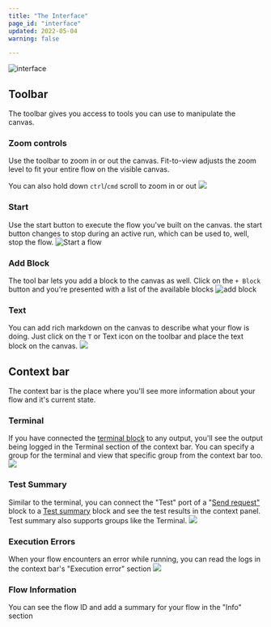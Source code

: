 ```yaml
---
title: "The Interface"
page_id: "interface"
updated: 2022-05-04
warning: false

---
```

![interface](https://github.com/postmanlabs/postman-flows/raw/main/static/interface.png)

## Toolbar
The toolbar gives you access to tools you can use to manipulate the canvas.

### Zoom controls 
Use the toolbar to zoom in or out the canvas. Fit-to-view adjusts the zoom level to fit your entire flow on the visible canvas.

You can also hold down `ctrl`/`cmd` scroll to zoom in or out
![](../static/Zoom-controls.gif)

### Start
Use the start button to execute the flow you've built on the canvas. the start button changes to stop during an active run, which can be used to, well, stop the flow.
![Start a flow](https://raw.githubusercontent.com/postmanlabs/postman-flows/main/static/start-flow.gif)


### Add Block
The tool bar lets you add a block to the canvas as well. Click on the `+ Block` button and you're presented with a list of the available blocks
![add block](https://raw.githubusercontent.com/postmanlabs/postman-flows/main/static/add-block.gif)
### Text
You can add rich markdown on the canvas to describe what your flow is doing. Just click on the `T` or Text icon on the toolbar and place the text block on the canvas.
![](../static/add-annotations.gif)

## Context bar
The context bar is the place where you'll see more information about your flow and it's current state.

### Terminal
If you have connected the [terminal block](../blocks/terminal.md) to any output, you'll see the output being logged in the Terminal section of the context bar. 
You can specify a group for the terminal and view that specific group from the context bar too.
![](../static/terminal.gif)
### Test Summary
Similar to the terminal, you can connect the "Test" port of a "[Send request"](../blocks/send-request.md) block to a [Test summary](../blocks/test-summary.md) block and see the test results in the context panel. 
Test summary also supports groups like the Terminal.
![](../static/test-summary.gif)
### Execution Errors
When your flow encounters an error while running, you can read the logs in the context bar's "Execution error" section
![](../static/execution-error.gif)
### Flow Information
You can see the flow ID and add a summary for your flow in the "Info" section
###